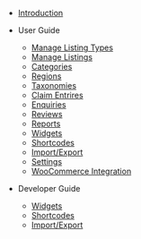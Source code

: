 <!-- docs/_sidebar.md -->

- [Introduction](introduction.md)
  
- User Guide

  - [Manage Listing Types](user-guide/listing-type.md)
  - [Manage Listings](user-guide/listing.md)
  - [Categories](user-guide/categories.md)
  - [Regions](user-guide/regions.md)
  - [Taxonomies](user-guide/taxonomies.md)
  - [Claim Entrires](user-guide/claim.md)
  - [Enquiries](user-guide/enquiries.md)
  - [Reviews](user-guide/reviews.md)
  - [Reports](user-guide/reports.md)
  - [Widgets](user-guide/widgets.md)
  - [Shortcodes](user-guide/shortcodes.md)
  - [Import/Export](user-guide/import-export.md)
  - [Settings](user-guide/settings.md)
  - [WooCommerce Integration](user-guide/woocommerce.md)

- Developer Guide

  - [Widgets](widgets.md)
  - [Shortcodes](shortcodes.md)
  - [Import/Export](import-export.md)